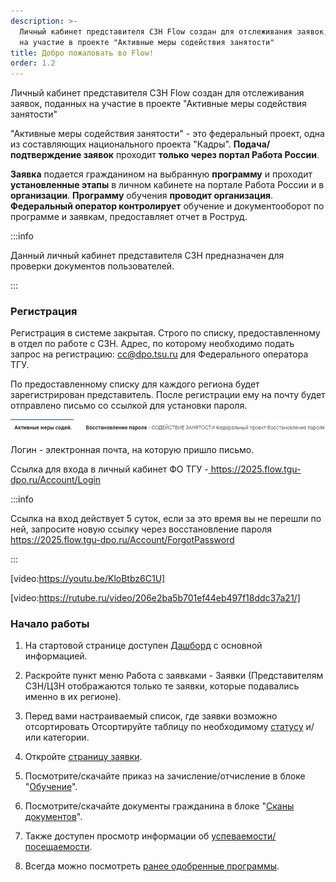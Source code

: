 ```yaml
---
description: >-
  Личный кабинет представителя СЗН Flow создан для отслеживания заявок, поданных
  на участие в проекте "Активные меры содействия занятости"
title: Добро пожаловать во Flow!
order: 1.2
---
```


Личный кабинет представителя СЗН Flow создан для отслеживания заявок, поданных на участие в проекте "Активные меры содействия занятости"

"Активные меры содействия занятости" - это федеральный проект, одна из составляющих национального проекта "Кадры". **Подача/подтверждение заявок** проходит **только через портал Работа России**.

**Заявка** подается гражданином на выбранную **программу** и проходит **установленные этапы** в личном кабинете на портале Работа России и в **организации**. **Программу** обучения **проводит организация**. **Федеральный оператор контролирует** обучение и документооборот по программе и заявкам, предоставляет отчет в Роструд.

:::info 

Данный личный кабинет представителя СЗН предназначен для проверки документов пользователей.

:::

### Регистрация

Регистрация в системе закрытая. Строго по списку, предоставленному в отдел по работе с СЗН. Адрес, по которому необходимо подать запрос на регистрацию: [cc@dpo.tsu.ru](mailto:cc@dpo.tsu.ru) для Федерального оператора ТГУ.

По предоставленному списку  для каждого региона будет зарегистрирован представитель. После регистрации ему на почту будет отправлено письмо со ссылкой для установки пароля.

![](<.gitbook/assets/image (75).png>)

Логин  - электронная почта, на которую пришло письмо.

Ссылка для входа в личный кабинет ФО ТГУ -[ ](https://2023.flow.tgu-dpo.ru/Account/Login)<https://2025.flow.tgu-dpo.ru/Account/Login>

:::info 

Ссылка на вход действует 5 суток, если за это время вы не перешли по ней, запросите новую ссылку через восстановление пароля <https://2025.flow.tgu-dpo.ru/Account/ForgotPassword>

:::

[video:https://youtu.be/KloBtbz6C1U]

[video:https://rutube.ru/video/206e2ba5b701ef44eb497f18ddc37a21/]

### Начало работы

1. На стартовой странице доступен [Дашборд](./dashbord) с основной информацией.

2. Раскройте пункт меню Работа с заявками - Заявки (Представителям СЗН/ЦЗН отображаются только те заявки, которые подавались именно в их регионе).

3. Перед вами настраиваемый список, где заявки возможно отсортировать Отсортируйте таблицу по необходимому [статусу](./rabota-s-zayavkami/statusy-zayavok) и/или категории.

4. Откройте [страницу заявки](./zayavka/stranica-zayavki).

5. Посмотрите/скачайте приказ на зачисление/отчисление в блоке "[Обучение](./zayavka/stranica-zayavki#stranica-zayavki-razdelena-na-4-bloka)".

6. Посмотрите/скачайте документы гражданина в блоке "[Сканы документов](./zayavka/stranica-zayavki#stranica-zayavki-razdelena-na-4-bloka)".

7. Также доступен просмотр информации об [успеваемости/посещаемости](./rabota-s-zayavkami/informaciya-ob-uspevaemosti-poseshaemosti).

8. Всегда можно посмотреть [ранее одобренные программы](./programmy/otobrazhenie-odobrennykh-programm-dlya-roiv).